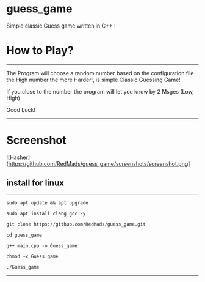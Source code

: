 # guess_game
Simple classic Guess game written in C++ !


# How to Play?
***
The Program will choose a random number based on the configuration file
the High number the more Harder!, is simple Classic Guessing Game!

If you close to the number the program will let you know by 2 Msges (Low, High)

Good Luck!
***



# Screenshot
![Hasher](https://github.com/RedMads/guess_game/screenshots/screenshot.png]

## install for  linux
***
```
sudo apt update && apt upgrade

sudo apt install clang gcc -y

git clone https://github.com/RedMads/guess_game.git

cd guess_game

g++ main.cpp -o Guess_game

chmod +x Guess_game

./Guess_game
```
***
